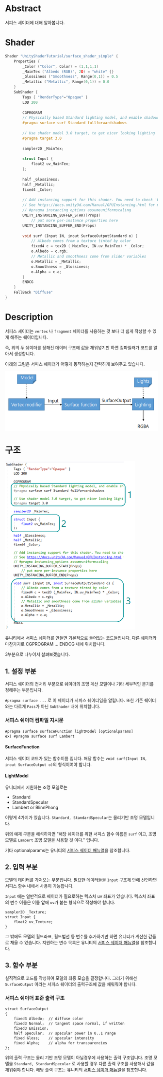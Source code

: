 # Abstract

서피스 셰이더에 대해 알아봅니다.

# Shader

```c
Shader "UnityShaderTutorial/surface_shader_simple" {
	Properties {
		_Color ("Color", Color) = (1,1,1,1)
		_MainTex ("Albedo (RGB)", 2D) = "white" {}
		_Glossiness ("Smoothness", Range(0,1)) = 0.5
		_Metallic ("Metallic", Range(0,1)) = 0.0
	}
	SubShader {
		Tags { "RenderType"="Opaque" }
		LOD 200

		CGPROGRAM
		// Physically based Standard lighting model, and enable shadows on all light types
		#pragma surface surf Standard fullforwardshadows

		// Use shader model 3.0 target, to get nicer looking lighting
		#pragma target 3.0

		sampler2D _MainTex;

		struct Input {
			float2 uv_MainTex;
		};

		half _Glossiness;
		half _Metallic;
		fixed4 _Color;

		// Add instancing support for this shader. You need to check 'Enable Instancing' on materials that use the shader.
		// See https://docs.unity3d.com/Manual/GPUInstancing.html for more information about instancing.
		// #pragma instancing_options assumeuniformscaling
		UNITY_INSTANCING_BUFFER_START(Props)
			// put more per-instance properties here
		UNITY_INSTANCING_BUFFER_END(Props)

		void surf (Input IN, inout SurfaceOutputStandard o) {
			// Albedo comes from a texture tinted by color
			fixed4 c = tex2D (_MainTex, IN.uv_MainTex) * _Color;
			o.Albedo = c.rgb;
			// Metallic and smoothness come from slider variables
			o.Metallic = _Metallic;
			o.Smoothness = _Glossiness;
			o.Alpha = c.a;
		}
		ENDCG
	}
	FallBack "Diffuse"
}
```

# Description

서피스 셰이더는 `vertex` 나 `fragment` 쉐이더를 사용하는 것 보다 더 쉽게 작성할 수 있게 해주는 쉐이더입니다.

즉, 위의 두 쉐이더를 정해진 데이터 구조에 값을 채워넣기만 하면 컴파일러가 코드를 알아서 생성합니다.

아래의 그림은 서피스 쉐이더가 어떻게 동작하는지 간략하게 보여주고 있습니다.

![](./Images/img1.PNG)

# 구조

![](./Images/img2.PNG)

유니티에서 서피스 쉐이더를 만들면 기본적으로 들어있는 코드들입니다.
다른 쉐이더와 마찬가지로 CGPROGRAM ... ENDCG 내에 위치합니다.

3부분으로 나누어서 살펴보겠습니다.

## 1. 설정 부분

서피스 쉐이더의 전처리 부분으로 쉐이더의 조명 계산 모델이나 기타 세부적인 분기를 정해주는 부분입니다.

`#pragma surface ...` 로 이 쉐이더가 서피스 쉐이더임을 알립니다.
또한 기존 쉐이더와는 다르게 `Pass`가 아닌 `SubShader` 내에 위치합니다.

### 서피스 쉐이더 컴파일 지시문

```
#pragma surface surfaceFunction lightModel [optionalparams]
ex) #pragma surface surf Lambert
```

#### SurfaceFunction

서피스 쉐이더 코드가 있는 함수이름 입니다. 해당 함수는 `void surf(Input IN, inout SurfaceOutput o)`의 형식이여야 합니다.

#### LightModel

유니티에서 지원하는 조명 모델로는
* Standard
* StandardSpecular
* Lambert or BlinnPhong

이렇게 4가지가 있습니다. `Standard, StandardSpecular`는 물리기반 조명 모델입니다.

위의 예제 구문을 해석하자면 "해당 쉐이더를 위한 서피스 함수 이름은 `surf` 이고, 조명 모델로 `Lambert` 조명 모델을 사용할 것 이다." 입니다.

기타 optionalparams는 유니티의 [서피스 쉐이더 매뉴얼](https://docs.unity3d.com/kr/current/Manual/SL-SurfaceShaders.html)을 참조합니다.

## 2. 입력 부분

모델의 데이터를 가져오는 부분입니다. 필요한 데이터들을 `Input` 구조체 안에 선언하면 서피스 함수 내에서 사용이 가능합니다.

`Input` 에는 일반적으로 쉐이더가 필요로하는 텍스처 uv 좌표가 있습니다. 텍스처 좌표의 변수 이름은 이름 앞에 `uv`가 붙는 형식으로 작성해야 합니다.

```
sampler2D _Texture;
struct Input {
	float2 uv_Texture;
}
```

그 밖에도 모델의 월드좌표, 월드법선 등 변수를 추가하기만 하면 유니티가 계산한 값들로 채울 수 있습니다. 지원하는 변수 목록은 유니티의 [서피스 쉐이더 매뉴얼](https://docs.unity3d.com/kr/current/Manual/SL-SurfaceShaders.html)을 참조합니다.

## 3. 함수 부분

실직적으로 코드를 작성하여 모델의 최종 모습을 결정합니다. 그러기 위해선 `SurfaceOutput` 이라는 서피스 쉐이더의 출력구조에 값을 채워줘야 합니다.

### 서피스 쉐이더 표준 출력 구조

```
struct SurfaceOutput
{
    fixed3 Albedo;  // diffuse color
    fixed3 Normal;  // tangent space normal, if written
    fixed3 Emission;
    half Specular;  // specular power in 0..1 range
    fixed Gloss;    // specular intensity
    fixed Alpha;    // alpha for transparencies
};
```

위의 출력 구조는 물리 기반 조명 모델이 아닐경우에 사용하는 출력 구조입니다.
조명 모델을 `Standard, StandardSpecular` 로 사용할 경우 다른 출력 구조를 사용해서 값을 채워줘야 합니다. 해당 출력 구조는 유니티의 [서피스 쉐이더 매뉴얼](https://docs.unity3d.com/kr/current/Manual/SL-SurfaceShaders.html)을 참조합니다.